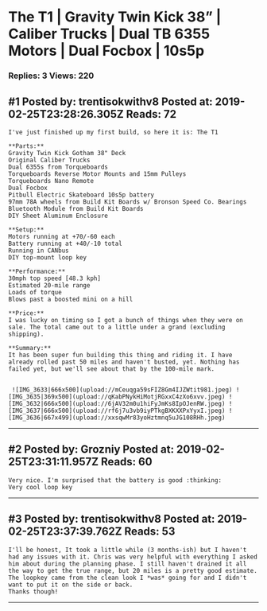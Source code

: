 # The T1 &#124; Gravity Twin Kick 38&rdquo; &#124; Caliber Trucks &#124; Dual TB 6355 Motors &#124; Dual Focbox &#124; 10s5p

### Replies: 3 Views: 220

## \#1 Posted by: trentisokwithv8 Posted at: 2019-02-25T23:28:26.305Z Reads: 72

```
I've just finished up my first build, so here it is: The T1

**Parts:**
Gravity Twin Kick Gotham 38" Deck
Original Caliber Trucks 
Dual 6355s from Torqueboards 
Torqueboards Reverse Motor Mounts and 15mm Pulleys
Torqueboards Nano Remote
Dual Focbox
Pitbull Electric Skateboard 10s5p battery
97mm 78A wheels from Build Kit Boards w/ Bronson Speed Co. Bearings
Bluetooth Module from Build Kit Boards
DIY Sheet Aluminum Enclosure

**Setup:**
Motors running at +70/-60 each 
Battery running at +40/-10 total
Running in CANbus
DIY top-mount loop key

**Performance:**
30mph top speed [48.3 kph]
Estimated 20-mile range
Loads of torque
Blows past a boosted mini on a hill

**Price:**
I was lucky on timing so I got a bunch of things when they were on sale. The total came out to a little under a grand (excluding shipping).

**Summary:**
It has been super fun building this thing and riding it. I have already rolled past 50 miles and haven't busted, yet. Nothing has failed yet, but we'll see about that by the 100-mile mark.


 ![IMG_3633|666x500](upload://mCeuqga59sFIZ8Gm4IJZWtit981.jpeg) ![IMG_3635|369x500](upload://qKabPNykHiMotjRGxxC4zXo6xvv.jpeg) ![IMG_3632|666x500](upload://6jAV32m0u1hiFyJmKs8IpOJenRW.jpeg) ![IMG_3637|666x500](upload://rf6j7u3vb9iyPTkgBXKXXPxYyxI.jpeg) ![IMG_3636|667x499](upload://xxsqwMr83yoHztmnq5uJG108RHh.jpeg)
```

---
## \#2 Posted by: Grozniy Posted at: 2019-02-25T23:31:11.957Z Reads: 60

```
Very nice. I'm surprised that the battery is good :thinking:
Very cool loop key
```

---
## \#3 Posted by: trentisokwithv8 Posted at: 2019-02-25T23:37:39.762Z Reads: 53

```
I'll be honest, It took a little while (3 months-ish) but I haven't had any issues with it. Chris was very helpful with everything I asked him about during the planning phase. I still haven't drained it all the way to get the true range, but 20 miles is a pretty good estimate. The loopkey came from the clean look I *was* going for and I didn't want to put it on the side or back. 
Thanks though!
```

---
